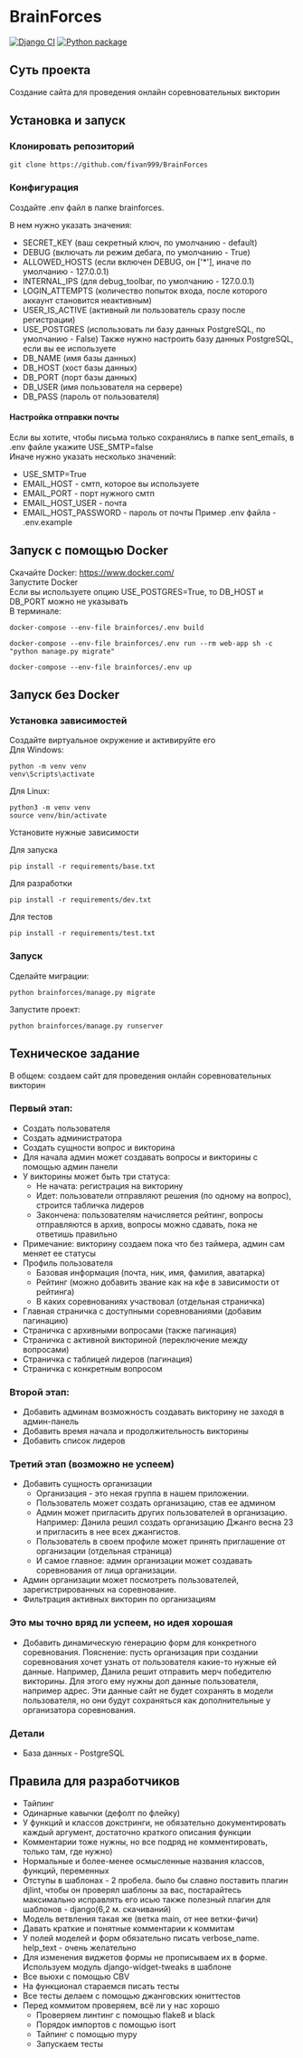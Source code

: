# BrainForces
[![Django CI](https://github.com/fivan999/BrainForces/actions/workflows/django.yml/badge.svg)](https://github.com/fivan999/BrainForces/actions/workflows/django.yml)
[![Python package](https://github.com/fivan999/BrainForces/actions/workflows/python-package.yml/badge.svg)](https://github.com/fivan999/BrainForces/actions/workflows/python-package.yml)
## Суть проекта
Создание сайта для проведения онлайн соревновательных викторин
## Установка и запуск
### Клонировать репозиторий
```
git clone https://github.com/fivan999/BrainForces
```
### Конфигурация
Создайте .env файл в папке brainforces.<br>

В нем нужно указать значения:<br>
- SECRET_KEY (ваш секретный ключ, по умолчанию - default)<br>
- DEBUG (включать ли режим дебага, по умолчанию - True)<br>
- ALLOWED_HOSTS (если включен DEBUG, он ['*'], иначе по умолчанию - 127.0.0.1)<br>
- INTERNAL_IPS (для debug_toolbar, по умолчанию - 127.0.0.1) <br>
- LOGIN_ATTEMPTS (количество попыток входа, после которого аккаунт становится неактивным) <br>
- USER_IS_ACTIVE (активный ли пользователь сразу после регистрации) <br>
- USE_POSTGRES (использовать ли базу данных PostgreSQL, по умолчанию - False)
Также нужно настроить базу данных PostgreSQL, если вы ее используете
- DB_NAME (имя базы данных)
- DB_HOST (хост базы данных)
- DB_PORT (порт базы данных)
- DB_USER (имя пользователя на сервере)
- DB_PASS (пароль от пользователя)
#### Настройка отправки почты
Если вы хотите, чтобы письма только сохранялись в папке sent_emails, в .env файле укажите USE_SMTP=false<br>
Иначе нужно указать несколько значений:
- USE_SMTP=True
- EMAIL_HOST - смтп, которое вы используете
- EMAIL_PORT - порт нужного смтп
- EMAIL_HOST_USER - почта
- EMAIL_HOST_PASSWORD - пароль от почты
Пример .env файла - .env.example
## Запуск с помощью Docker
Скачайте Docker: https://www.docker.com/<br>
Запустите Docker<br>
Если вы используете опцию USE_POSTGRES=True, то DB_HOST и DB_PORT можно не указывать<br>
В терминале:
```
docker-compose --env-file brainforces/.env build
```
```
docker-compose --env-file brainforces/.env run --rm web-app sh -c "python manage.py migrate"
```
```
docker-compose --env-file brainforces/.env up 
```
## Запуск без Docker
### Установка зависимостей
Создайте виртуальное окружение и активируйте его<br>
Для Windows:
```
python -m venv venv
venv\Scripts\activate
```
Для Linux:
```
python3 -m venv venv
source venv/bin/activate
```

Установите нужные зависимости

Для запуска
```
pip install -r requirements/base.txt
```
Для разработки
```
pip install -r requirements/dev.txt
```
Для тестов
```
pip install -r requirements/test.txt
```
### Запуск
Сделайте миграции:
```
python brainforces/manage.py migrate
```

Запустите проект:
```
python brainforces/manage.py runserver
```

## Техническое задание
В общем: cоздаем сайт для проведения онлайн соревновательных викторин
### Первый этап:
- Создать пользователя
- Создать администратора
- Создать сущности вопрос и викторина
- Для начала админ может создавать вопросы и викторины с помощью админ панели
- У викторины может быть три статуса:
  - Не начата: регистрация на викторину
  - Идет: пользователи отправляют решения (по одному на вопрос), строится табличка лидеров
  - Закончена: пользователям начисляется рейтинг, вопросы отправляются в архив, вопросы можно сдавать, пока не ответишь правильно
- Примечание: викторину создаем пока что без таймера, админ сам меняет ее статусы
- Профиль пользователя
  - Базовая информация (почта, ник, имя, фамилия, аватарка)
  - Рейтинг (можно добавить звание как на кфе в зависимости от рейтинга)
  - В каких соревнованиях участвовал (отдельная страничка)
- Главная страничка с доступными соревнованиями (добавим пагинацию)
- Страничка с архивными вопросами (также пагинация)
- Страничка с активной викториной (переключение между вопросами)
- Страничка с таблицей лидеров (пагинация)
- Страничка с конкретным вопросом
### Второй этап:
- Добавить админам возможность создавать викторину не заходя в админ-панель
- Добавить время начала и продолжительность викторины
- Добавить список лидеров
### Третий этап (возможно не успеем)
- Добавить сущность организации
  - Организация - это некая группа в нашем приложении.
  - Пользователь может создать организацию, став ее админом
  - Админ может пригласить других пользователей в организацию. Например: Данила решил создать организацию Джанго весна 23 и пригласить в нее всех джангистов.
  - Пользователь в своем профиле может принять приглашение от организации (отдельная страница)
  - И самое главное: админ организации может создавать соревнования от лица организации.
- Админ организации может посмотреть пользователей, зарегистрированных на соревнование.
- Фильтрация активных викторин по организациям
### Это мы точно вряд ли успеем, но идея хорошая
- Добавить динамическую генерацию форм для конкретного соревнования. Пояснение: пусть организация при создании соревнования хочет узнать от пользователя какие-то нужные ей данные. Например, Данила решит отправить мерч победителю викторины. Для этого ему нужны доп данные пользователя, например адрес. Эти данные сайт не будет сохранять в модели пользователя, но они будут сохраняться как дополнительные у организатора соревнования.
### Детали
- База данных - PostgreSQL

## Правила для разработчиков
- Тайпинг
- Одинарные кавычки (дефолт по флейку)
- У функций и классов докстринги, не обязательно документировать каждый аргумент, 
достаточно краткого описания функции
- Комментарии тоже нужны, но все подряд не комментировать, только там, где нужно)
- Нормальные и более-менее осмысленные названия классов, функций, переменных
- Отступы в шаблонах - 2 пробела. было бы славно поставить плагин djlint, чтобы
он проверял шаблоны за вас, постарайтесь максимально исправлять его исью
также полезный плагин для шаблонов - django(6,2 м. скачиваний)
- Модель ветвления такая же (ветка main, от нее ветки-фичи)
- Давать краткие и понятные комментарии к коммитам
- У полей моделей и форм обязательно писать verbose_name. help_text - очень желательно
- Для изменения виджетов формы не прописываем их в форме. Используем модуль django-widget-tweaks в шаблоне
- Все вьюхи с помощью CBV
- На функционал стараемся писать тесты
- Все тесты делаем с помощью джанговских юниттестов
- Перед коммитом проверяем, всё ли у нас хорошо
  - Проверяем линтинг с помощью flake8 и black
  - Порядок импортов с помощью isort
  - Тайпинг с помощью mypy
  - Запускаем тесты
